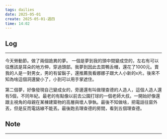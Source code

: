 ```yaml
---
tags: dailies  
date: 2025-05-01
create: 2025-05-01-週四
time: 14:02
---
```

## Log
---
今天勞動節。做了兩個詭異的夢。
一個是夢到我的頭中間變成空的，左右有可以往應該是耳朵的地方伸，穿過頭部。我夢到因此去買鴨舌帽，還花了1000元。賣我的人是一對男女，男的有留鬍子，還推薦我看娜娜子跟大人小新的x片。後來不知為啥這個洞還變小了，小到可以用手掌遮住。

第二個夢，好像發現自己變成女的，旁邊還有叫做理查德的人造人，這個人造人還有5個，不同年紀。最老的有點像以前去公園打球的一個老師大叔。一開始好像還跟主視角的母親在某棟建築物的高層與壞人爭執。最後不知做啥，把電話往窗外丟，但是反而電話線不能丟。最後跑去理查德的房間，看到五個理查德。
## Note
---

